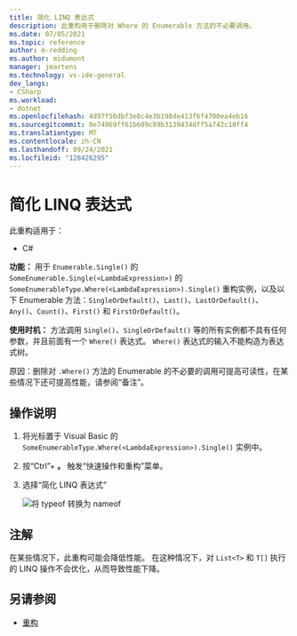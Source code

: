 ```yaml
---
title: 简化 LINQ 表达式
description: 此重构用于删除对 Where 的 Enumerable 方法的不必要调用。
ms.date: 07/05/2021
ms.topic: reference
author: m-redding
ms.author: midumont
manager: jmartens
ms.technology: vs-ide-general
dev_langs:
- CSharp
ms.workload:
- dotnet
ms.openlocfilehash: 4d97f56dbf3e8c4e3b198de413f6f4700ea4eb16
ms.sourcegitcommit: 8e74969ff61b609c89b3139434dff5a742c18ff4
ms.translationtype: MT
ms.contentlocale: zh-CN
ms.lasthandoff: 09/24/2021
ms.locfileid: "128426295"
---
```

# <a name="simplify-linq-expression"></a>简化 LINQ 表达式

此重构适用于：

- C#

**功能：** 用于 `Enumerable.Single()` 的 `SomeEnumerable.Single(<LambdaExpression>)` 的 `SomeEnumerableType.Where(<LambdaExpression>).Single()` 重构实例，以及以下 Enumerable 方法：`SingleOrDefault()`、`Last()`、`LastOrDefault()`、`Any()`、`Count()`、`First()` 和 `FirstOrDefault()`。

**使用时机：** 方法调用 `Single()`、`SingleOrDefault()` 等的所有实例都不具有任何参数，并且前面有一个 `Where()` 表达式。 `Where()` 表达式的输入不能构造为表达式树。

原因：删除对 `.Where()` 方法的 Enumerable 的不必要的调用可提高可读性，在某些情况下还可提高性能，请参阅“备注”。

## <a name="how-to"></a>操作说明

1. 将光标置于 Visual Basic 的 `SomeEnumerableType.Where(<LambdaExpression>).Single()` 实例中。
2. 按“Ctrl”+ **。** 触发“快速操作和重构”菜单。
3. 选择“简化 LINQ 表达式”

   ![将 typeof 转换为 nameof](media/simplify-linq-expression.png)
   
## <a name="remarks"></a>注解

在某些情况下，此重构可能会降低性能。 在这种情况下，对 `List<T>` 和 `T[]` 执行的 LINQ 操作不会优化，从而导致性能下降。

## <a name="see-also"></a>另请参阅

- [重构](../refactoring-in-visual-studio.md)
